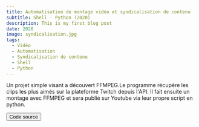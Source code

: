 ```yaml
---
title: Automatisation de montage vidéo et syndicalisation de contenu
subtitle: Shell - Python (2020)
description: This is my first blog post
date: 2020
image: syndicalisation.jpg
tags:
  - Vidéo
  - Automatisation
  - Syndicalisation de contenu
  - Shell
  - Python
---
```


<p class="text-gray-500 leading-loose">
Un projet simple visant a découvert FFMPEG.Le programme récupère les clips les plus aimés sur la plateforme Twitch depuis l'API.
Il fait ensuite un montage avec FFMPEG et sera publié sur Youtube via leur propre script en python.
</p> 
  <a href="https://github.com/faroke/automontage" target="_blank">
<button class="bg-green-500 hover:bg-green-700 text-white font-bold py-2 px-4 rounded">
Code source
</button>
</a>